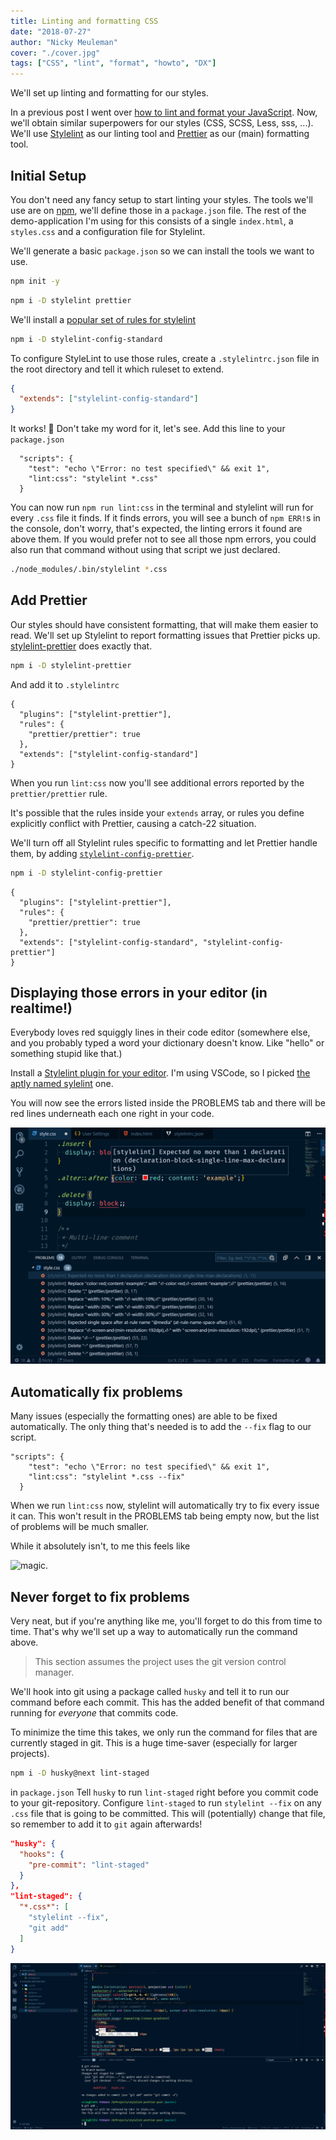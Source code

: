 ```yaml
---
title: Linting and formatting CSS
date: "2018-07-27"
author: "Nicky Meuleman"
cover: "./cover.jpg"
tags: ["CSS", "lint", "format", "howto", "DX"]
---
```


We'll set up linting and formatting for our styles.

In a previous post I went over [how to lint and format your JavaScript](/blog/automagically-lint). Now, we'll obtain similar superpowers for our styles (CSS, SCSS, Less, sss, ...).
We'll use [Stylelint](https://stylelint.io) as our linting tool and [Prettier](https://prettier.io) as our (main) formatting tool.

## Initial Setup

You don't need any fancy setup to start linting your styles.
The tools we'll use are on [npm](https://www.npmjs.com/), we'll define those in a `package.json` file. The rest of the demo-application I'm using for this consists of a single `index.html`, a `styles.css` and a configuration file for Stylelint.

We'll generate a basic `package.json` so we can install the tools we want to use.

```sh
npm init -y
```

```sh
npm i -D stylelint prettier
```

We'll install a [popular set of rules for stylelint](https://github.com/stylelint/stylelint-config-standard)

```sh
npm i -D stylelint-config-standard
```

To configure StyleLint to use those rules,
create a `.stylelintrc.json` file in the root directory and tell it which ruleset to extend.

```json
{
  "extends": ["stylelint-config-standard"]
}
```

It works! 🎉
Don't take my word for it, let's see.
Add this line to your `package.json`

```json{3}
  "scripts": {
    "test": "echo \"Error: no test specified\" && exit 1",
    "lint:css": "stylelint *.css"
  }
```

You can now run `npm run lint:css` in the terminal and stylelint will run for every `.css` file it finds.
If it finds errors, you will see a bunch of `npm ERR!`s in the console, don't worry, that's expected, the linting errors it found are above them.
If you would prefer not to see all those npm errors, you could also run that command without using that script we just declared.

```sh
./node_modules/.bin/stylelint *.css
```

## Add Prettier

Our styles should have consistent formatting, that will make them easier to read.
We'll set up Stylelint to report formatting issues that Prettier picks up.
[stylelint-prettier](https://github.com/BPScott/stylelint-prettier) does exactly that.

```sh
npm i -D stylelint-prettier
```

And add it to `.stylelintrc`

```json{2-5}
{
  "plugins": ["stylelint-prettier"],
  "rules": {
    "prettier/prettier": true
  },
  "extends": ["stylelint-config-standard"]
}
```

When you run `lint:css` now you'll see additional errors reported by the `prettier/prettier` rule.

It's possible that the rules inside your `extends` array, or rules you define explicitly conflict with Prettier, causing a catch-22 situation.

We'll turn off all Stylelint rules specific to formatting and let Prettier handle them, by adding [`stylelint-config-prettier`](https://github.com/prettier/stylelint-config-prettier).

```sh
npm i -D stylelint-config-prettier
```

```json{6}
{
  "plugins": ["stylelint-prettier"],
  "rules": {
    "prettier/prettier": true
  },
  "extends": ["stylelint-config-standard", "stylelint-config-prettier"]
}
```

## Displaying those errors in your editor (in realtime!)

Everybody loves red squiggly lines in their code editor (somewhere else, and you probably typed a word your dictionary doesn't know. Like "hello" or something stupid like that.)

Install a [Stylelint plugin for your editor](https://stylelint.io/user-guide/complementary-tools/#editor-plugins).
I'm using VSCode, so I picked [the aptly named sylelint](https://marketplace.visualstudio.com/items?itemName=shinnn.stylelint) one.

You will now see the errors listed inside the PROBLEMS tab and there will be red lines underneath each one right in your code.

![Stylelint errors in code-editor](./vsc-plugin.png)

## Automatically fix problems

Many issues (especially the formatting ones) are able to be fixed automatically.
The only thing that's needed is to add the `--fix` flag to our script.

```json{3}
"scripts": {
    "test": "echo \"Error: no test specified\" && exit 1",
    "lint:css": "stylelint *.css --fix"
  }
```

When we run `lint:css` now, stylelint will automatically try to fix every issue it can.
This won't result in the PROBLEMS tab being empty now, but the list of problems will be much smaller.

While it absolutely isn't, to me this feels like

![magic](https://i.imgur.com/YsbKHg1.gif).

## Never forget to fix problems

Very neat, but if you're anything like me, you'll forget to do this from time to time.
That's why we'll set up a way to automatically run the command above.

> This section assumes the project uses the git version control manager.

We'll hook into git using a package called `husky` and tell it to run our command before each commit.
This has the added benefit of that command running for _everyone_ that commits code.

To minimize the time this takes, we only run the command for files that are currently staged in git.
This is a huge time-saver (especially for larger projects).

```sh
npm i -D husky@next lint-staged
```

in `package.json`
Tell `husky` to run `lint-staged` right before you commit code to your git-repository.
Configure `lint-staged` to run `stylelint --fix` on any `.css` file that is going to be committed.
This will (potentially) change that file, so remember to add it to `git` again afterwards!

```json
"husky": {
  "hooks": {
    "pre-commit": "lint-staged"
  }
},
"lint-staged": {
  "*.css*": [
    "stylelint --fix",
    "git add"
  ]
}
```

![The git hook at work](./hook.gif)
